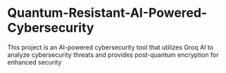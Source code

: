 # Quantum-Resistant-AI-Powered-Cybersecurity
This project is an AI-powered cybersecurity tool that utilizes Groq AI to analyze cybersecurity threats and provides post-quantum encryption for enhanced security
